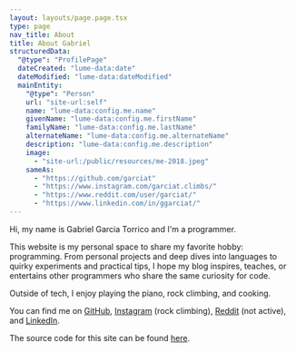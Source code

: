 ```yaml
---
layout: layouts/page.page.tsx
type: page
nav_title: About
title: About Gabriel
structuredData:
  "@type": "ProfilePage"
  dateCreated: "lume-data:date"
  dateModified: "lume-data:dateModified"
  mainEntity:
    "@type": "Person"
    url: "site-url:self"
    name: "lume-data:config.me.name"
    givenName: "lume-data:config.me.firstName"
    familyName: "lume-data:config.me.lastName"
    alternateName: "lume-data:config.me.alternateName"
    description: "lume-data:config.me.description"
    image:
      - "site-url:/public/resources/me-2018.jpeg"
    sameAs:
      - "https://github.com/garciat"
      - "https://www.instagram.com/garciat.climbs/"
      - "https://www.reddit.com/user/garciat/"
      - "https://www.linkedin.com/in/ggarciat/"
---
```


Hi, my name is Gabriel Garcia Torrico and I'm a programmer.

This website is my personal space to share my favorite hobby: programming. From
personal projects and deep dives into languages to quirky experiments and
practical tips, I hope my blog inspires, teaches, or entertains other
programmers who share the same curiosity for code.

Outside of tech, I enjoy playing the piano, rock climbing, and cooking.

You can find me on [GitHub](https://github.com/garciat),
[Instagram](https://www.instagram.com/garciat.climbs/) (rock climbing),
[Reddit](https://www.reddit.com/user/garciat/) (not active), and
[LinkedIn](https://www.linkedin.com/in/ggarciat/).

The source code for this site can be found
[here](https://github.com/garciat/garciat.github.io).
